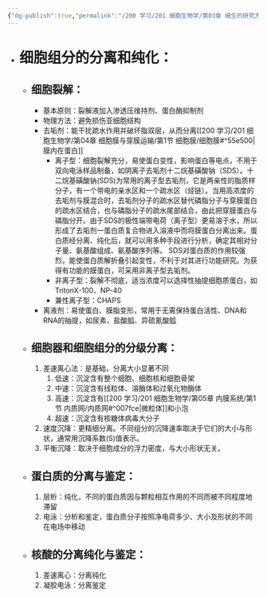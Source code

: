 ```yaml
---
{"dg-publish":true,"permalink":"/200 学习/201 细胞生物学/第03章 细生的研究方法/第3节 细胞组分的分离和纯化/细胞组分的分离和纯化/","title":"细胞组分的分离和纯化","created":"2024-01-08T14:41:33.796+08:00","updated":"2024-01-10T18:51:13.719+08:00"}
---
```


- # 细胞组分的分离和纯化：
	- ## 细胞裂解：
		- 基本原则：裂解液加入渗透压维持剂、蛋白酶抑制剂
		- 物理方法：避免损伤亚细胞结构
		- 去垢剂：能干扰疏水作用并破坏脂双层，从而分离[[200 学习/201 细胞生物学/第04章 细胞膜与穿膜运输/第1节 细胞膜/细胞膜#^55e500\|膜内在蛋白]]
			- 离子型：细胞裂解充分，易使蛋白变性，影响蛋白等电点，不用于双向电泳样品制备，如阴离子去垢剂十二烷基磺酸钠（SDS）。十二烷基磺酸钠(SDS)为常用的离子型去垢剂，它是两亲性的脂质样分子，有一个带电的亲水区和一个疏水区（烃链）。当用高浓度的去垢剂与膜混合时，去垢剂分子的疏水区替代磷脂分子与穿膜蛋白的疏水区结合，也与磷脂分子的疏水尾部结合，由此把穿膜蛋白与磷脂分开。由于SDS的极性端带电荷（离子型）更易溶于水，所以形成了去垢剂一蛋白质复合物进入溶液中而将膜蛋白分离出来。蛋白质经分离、纯化后，就可以用多种手段进行分析，确定其相对分子量、氨基酸组成、氨基酸序列等。 SDS对蛋白质的作用较强烈，能使蛋白质解折叠引起变性，不利于对其进行功能研究。为获得有功能的膜蛋白，可采用非离子型去垢剂。
			- 非离子型：裂解不彻底，适当浓度可以选择性抽提细胞质蛋白，如TritonX-100、NP-40
			- 兼性离子型：CHAPS
		- 离液剂：易使蛋白、膜脂变形，常用于无需保持蛋白活性、DNA和RNA的抽提，如尿素、盐酸胍、异硫氰酸胍
	- ## 细胞器和细胞组分的分级分离：
		1. 差速离心法：是基础，分离大小显著不同
			1. 低速：沉淀含有整个细胞、细胞核和细胞骨架
			2. 中速：沉淀含有线粒体、溶酶体和过氧化物酶体
			3. 高速：沉淀含有[[200 学习/201 细胞生物学/第05章 内膜系统/第1节 内质网/内质网#^007fce\|微粒体]]和小泡
			4. 超速：沉淀含有核糖体病毒大分子
		2. 速度沉降：更精细分离。不同组分的沉降速率取决于它们的大小与形状，通常用沉降系数(S)值表示。
		3. 平衡沉降：取决于细胞成分的浮力密度，与大小形状无关。
	- ## 蛋白质的分离与鉴定：
		1. 层析：纯化，不同的蛋白质因与颗粒相互作用的不同而被不同程度地滞留
		2. 电泳：分析和鉴定，蛋白质分子按照净电荷多少、大小及形状的不同在电场中移动
	- ## 核酸的分离纯化与鉴定：
		1. 差速离心：分离纯化
		2. 凝胶电泳：分离鉴定